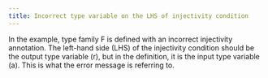 ```yaml
---
title: Incorrect type variable on the LHS of injectivity condition
---
```


In the example, type family F is defined with an incorrect injectivity annotation. The left-hand side (LHS) of the injectivity condition should be the output type variable (r), but in the definition, it is the input type variable (a). This is what the error message is referring to.